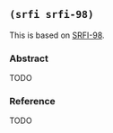 
## `(srfi srfi-98)`

This is based on [SRFI-98](https://srfi.schemers.org/srfi-98/).

### Abstract

TODO

### Reference

TODO
